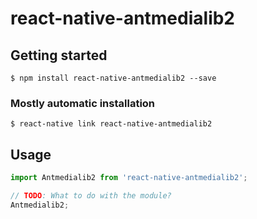 # react-native-antmedialib2

## Getting started

`$ npm install react-native-antmedialib2 --save`

### Mostly automatic installation

`$ react-native link react-native-antmedialib2`

## Usage
```javascript
import Antmedialib2 from 'react-native-antmedialib2';

// TODO: What to do with the module?
Antmedialib2;
```
